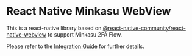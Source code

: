 # React Native Minkasu WebView

This is a react-native library based on [@react-native-community/react-native-webview](https://github.com/react-native-community/react-native-webview) to support Minkasu 2FA Flow.

Please refer to the [Integration Guide](https://github.com/mk-it-admin/Minkasu2FA_SampleApp/tree/ReactNative_v1.2.1/ReactNative/SampleReactApp) for further details.
